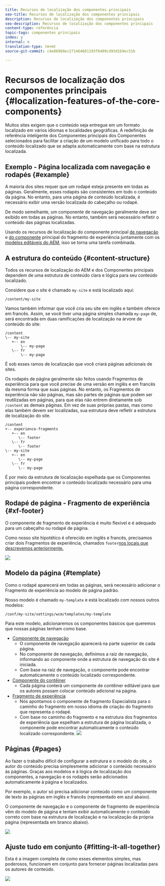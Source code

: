 ```yaml
---
title: Recursos de localização dos componentes principais
seo-title: Recursos de localização dos componentes principais
description: Recursos de localização dos componentes principais
seo-description: Recursos de localização dos componentes principais
content-type: referência
topic-tags: componentes principais
index: y
internal: n
translation-type: tm+mt
source-git-commit: c4e86960ec271464661193f6409cd93d1b9ec51b

---
```



# Recursos de localização dos componentes principais {#localization-features-of-the-core-components}

Muitos sites exigem que o conteúdo seja entregue em um formato localizado em vários idiomas e localidades geográficas. A redefinição de referência inteligente dos Componentes principais dos Componentes selecionados para facilitar a criação de um modelo unificado para todo o conteúdo localizado que se adapta automaticamente com base na estrutura localizada.

## Exemplo - Página localizada com navegação e rodapés {#example}

A maioria dos sites requer que um rodapé esteja presente em todas as páginas. Geralmente, esses rodapés são consistentes em todo o conteúdo da página. No entanto, para uma página de conteúdo localizada, é necessário exibir uma versão localizada do cabeçalho ou rodapé.

De modo semelhante, um componente de navegação geralmente deve ser exibido em todas as páginas. No entanto, também será necessário refletir o conteúdo das páginas localizadas.

Usando os recursos de localização do componente principal [de navegação](navigation.md) e [do componente](experience-fragment.md) principal do fragmento de experiência juntamente com os [modelos editáveis do AEM](https://docs.adobe.com/content/help/en/experience-manager-64/authoring/siteandpage/templates.html), isso se torna uma tarefa combinada.

## A estrutura do conteúdo {#content-structure}

Todos os recursos de localização do AEM e dos Componentes principais dependem de uma estrutura de conteúdo clara e lógica para seu conteúdo localizado.

Considere que o site é chamado `my-site` e está localizado aqui:

```
/content/my-site
```

Vamos também informar que você cria seu site em inglês e também oferece em francês. Assim, se você tiver uma página simples chamada `my-page` de, será encontrada em duas ramificações de localização na árvore de conteúdo do site:

```
/content
\-- my-site
   +-- en
       \-- my-page
   \-- fr
       \-- my-page
```

É sob esses ramos de localização que você criará páginas adicionais de sites.

Os rodapés de página geralmente são feitos usando Fragmentos de experiência para que você precise de uma versão em inglês e em francês da mesma forma que suas páginas. No entanto, os Fragmentos de experiência não são páginas, mas são partes de páginas que podem ser reutilizadas em páginas, para que elas não entrem diretamente sob `/content` as demais páginas. Em vez de suas próprias pastas, mas como elas também devem ser localizadas, sua estrutura deve refletir a estrutura de localização do site.

```
/content
+-- experience-fragments
   +-- en
      \-- footer
   \-- fr
      \-- footer
\-- my-site
   +-- en
      \-- my-page
   \-- fr
      \-- my-page
```

É por meio da estrutura de localização espelhada que os Componentes principais podem encontrar o conteúdo localizado necessário para uma página correspondente.

## Rodapé de página - Fragmento de experiência {#xf-footer}

O componente de fragmento de experiência é muito flexível e é adequado para um cabeçalho ou rodapé de página.

Como nosso site hipotético é oferecido em inglês e francês, precisamos criar dois Fragmentos de experiência, chamados `footer`[nos locais que descrevemos anteriormente.](#content-structure)

![](assets/screen-shot-2019-09-09-11.08.28.png)

## Modelo da página {#template}

Como o rodapé aparecerá em todas as páginas, será necessário adicionar o Fragmento de experiência ao modelo de página padrão.

Nosso modelo é chamado `my-template` e está localizado com nossos outros modelos:

```
/conf/my-site/settings/wcm/templates/my-template
```

Para este modelo, adicionaremos os componentes básicos que queremos que nossas páginas tenham como base.

* [Componente de navegação](navigation.md)
   * O componente de navegação aparecerá na parte superior de cada página.
   * No componente de navegação, definimos a raiz de navegação, informando ao componente onde a estrutura de navegação do site é iniciada.
   * Com base na raiz de navegação, o componente pode encontrar automaticamente o conteúdo localizado correspondente.
* [Componente do contêiner](container.md)
   * Cada página conterá um componente de contêiner editável para que os autores possam colocar conteúdo adicional na página.
* [Fragmento de experiência](experience-fragment.md)
   * Nós apontamos o componente de fragmento Especialista para o caminho do fragmento em nosso idioma de criação do fragmento que representa o rodapé.
   * Com base no caminho do fragmento e na estrutura dos fragmentos de experiência que espelham a estrutura de página localizada, o componente pode encontrar automaticamente o conteúdo localizado correspondente.
   ![](assets/screen-shot-2019-09-09-11.20.10.png)

## Páginas {#pages}

Ao fazer o trabalho difícil de configurar a estrutura e o modelo do site, o autor do conteúdo precisa simplesmente adicionar o conteúdo necessário às páginas. Graças aos modelos e à lógica de localização dos componentes, a navegação e os rodapés serão adicionados automaticamente à página e localizados.

Por exemplo, o autor só precisa adicionar conteúdo como um componente de texto às páginas em inglês e francês (representado em azul abaixo).

O componente de navegação e o componente de fragmento de experiência vêm do modelo de página e tentam exibir automaticamente o conteúdo correto com base na estrutura de localização e na localização da própria página (representada em branco abaixo).

![](assets/screen-shot-2019-09-09-11.22.14.png)

## Ajuste tudo em conjunto {#fitting-it-all-together}

Esta é a imagem completa de como esses elementos simples, mas poderosos, funcionam em conjunto para fornecer páginas localizadas para os autores de conteúdo.

![](assets/screen-shot-2019-09-09-11.27.58.png)
